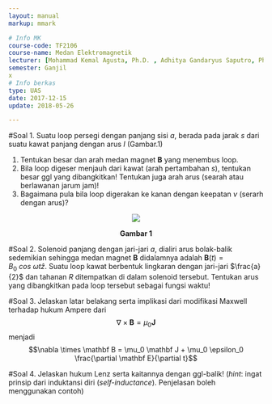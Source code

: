 ```yaml
---
layout: manual
markup: mmark

# Info MK
course-code: TF2106
course-name: Medan Elektromagnetik
lecturer: [Mohammad Kemal Agusta, Ph.D. , Adhitya Gandaryus Saputro, Ph.D.]
semester: Ganjil
x
# Info berkas
type: UAS
date: 2017-12-15
update: 2018-05-26

---
```

#Soal 1.
Suatu loop persegi dengan panjang sisi $a$, berada pada jarak $s$ dari suatu kawat panjang dengan arus $I$ (Gambar.1)
1. Tentukan besar dan arah medan magnet $\mathbf B$ yang menembus loop.
2. Bila loop digeser menjauh dari kawat (arah pertambahan $s$), tentukan besar ggl yang dibangkitkan! Tentukan juga arah arus (searah atau berlawanan jarum jam)!
3. Bagaimana pula bila loop digerakan ke kanan dengan keepatan $v$ (serarh dengan arus)?
<p align="center">
<img src="../img/square_long_loop.png">
<center><b>Gambar 1</b></center>
</p>


#Soal 2.
Solenoid panjang dengan jari-jari $a$, dialiri arus bolak-balik sedemikian sehingga medan magnet $\mathbf B$ didalamnya adalah $\mathbf B(t)=B_0\ cos\ \omega t \hat z$. Suatu loop kawat berbentuk lingkaran dengan jari-jari $\frac{a}{2}$ dan tahanan $R$ ditempatkan di dalam solenoid tersebut. Tentukan arus yang dibangkitkan pada loop tersebut sebagai fungsi waktu!

#Soal 3.
Jelaskan latar belakang serta implikasi dari modifikasi Maxwell terhadap hukum Ampere dari
$$\nabla \times \mathbf B = \mu_0 \mathbf J$$
menjadi
$$\nabla \times \mathbf B = \mu_0 \mathbf J + \mu_0 \epsilon_0 \frac{\partial \mathbf E}{\partial t}$$

#Soal 4.
Jelaskan hukum Lenz serta kaitannya dengan ggl-balik! (*hint*: ingat prinsip dari induktansi diri (*self-inductance*). Penjelasan boleh menggunakan contoh)
